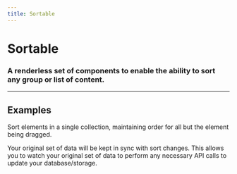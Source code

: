 ```yaml
---
title: Sortable
---
```


# Sortable
### A renderless set of components to enable the ability to sort any group or list of content.

---

## Examples
Sort elements in a single collection, maintaining order for all but the element being dragged.

Your original set of data will be kept in sync with sort changes. This allows you to watch your original set of data to perform any necessary API calls to update your database/storage.

<proton-example>

<sortable-basic-list></sortable-basic-list>

<template slot="code">

```html
<p-sortable-list v-model="contacts">
    <ul class="list" slot-scope="{ items: contacts }">
        <p-sortable-item v-for="contact in contacts" :key="contact.id">
            <li class="list--item flex justify-between items-center py-2">
                <img :src="contact.avatar" alt="avatar" class="rounded-full w-12 mr-6">
                
                <div class="flex-1">
                    <span class="block text-sm">{{ contact.name }}</span>
                    <span class="block text-xs text-grey">{{ contact.email }}</span>
                </div>

                <p-sortable-handle>
                    <svg class="handle" width="24" height="24" xmlns="http://www.w3.org/2000/svg" viewBox="0 0 24 24" fill="currentColor"><path fill-rule="evenodd" d="M14 4h2a1 1 0 0 1 1 1v2a1 1 0 0 1-1 1h-2a1 1 0 0 1-1-1V5a1 1 0 0 1 1-1zM8 4h2a1 1 0 0 1 1 1v2a1 1 0 0 1-1 1H8a1 1 0 0 1-1-1V5a1 1 0 0 1 1-1zm6 6h2a1 1 0 0 1 1 1v2a1 1 0 0 1-1 1h-2a1 1 0 0 1-1-1v-2a1 1 0 0 1 1-1zm-6 0h2a1 1 0 0 1 1 1v2a1 1 0 0 1-1 1H8a1 1 0 0 1-1-1v-2a1 1 0 0 1 1-1zm6 6h2a1 1 0 0 1 1 1v2a1 1 0 0 1-1 1h-2a1 1 0 0 1-1-1v-2a1 1 0 0 1 1-1zm-6 0h2a1 1 0 0 1 1 1v2a1 1 0 0 1-1 1H8a1 1 0 0 1-1-1v-2a1 1 0 0 1 1-1z"/></svg>
                </p-sortable-handle>
            </li>
        </p-sortable-item>
    </ul>
</p-sortable-list>
```

</template>
</proton-example>
